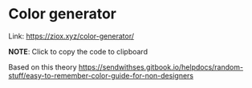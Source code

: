 # Color generator

Link: https://ziox.xyz/color-generator/

**NOTE**: Click to copy the code to clipboard


Based on this theory
https://sendwithses.gitbook.io/helpdocs/random-stuff/easy-to-remember-color-guide-for-non-designers
